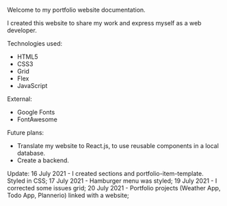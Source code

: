 Welcome to my portfolio website documentation.

I created this website to share my work and express myself as a web developer.

Technologies used:
- HTML5
- CSS3
- Grid
- Flex
- JavaScript

External:
- Google Fonts
- FontAwesome

Future plans:
- Translate my website to React.js, to use reusable components in a local database.
- Create a backend.

Update: 
16 July 2021 - I created sections and portfolio-item-template. Styled in CSS;
17 July 2021 - Hamburger menu was styled;
19 July 2021 - I corrected some issues grid;
20 July 2021 - Portfolio projects (Weather App, Todo App, Plannerio) linked with a website;